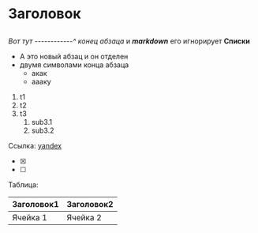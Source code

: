# Заголовок
## 
### 
#### 
*Вот тут ------------^ конец абзаца*
и ***markdown*** его игнорирует
**Списки**
* А это новый абзац и он отделен
* двумя символами конца абзаца
  * акак
  * аааку
  
1. t1
1. t2
1. t3
   1. sub3.1
   1. sub3.2
   
Ссылка: [yandex](https://yandex.ru)

- [x]
- [ ]

Таблица:

Заголовок1 | Заголовок2
-----------|-----------
Ячейка 1 | Ячейка 2
